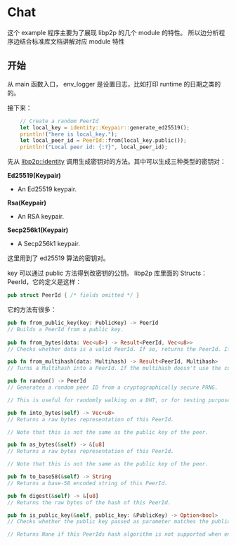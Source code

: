 # Chat

这个 example 程序主要为了展现 libp2p 的几个 module 的特性。
所以边分析程序边结合标准库文档讲解对应 module 特性

## 开始
从 main 函数入口， env_logger 是设置日志，比如打印 runtime 的日期之类的的。

接下来：
```rust
    // Create a random PeerId
    let local_key = identity::Keypair::generate_ed25519();
    println!("here is local_key.");
    let local_peer_id = PeerId::from(local_key.public());
    println!("Local peer id: {:?}", local_peer_id);
```
先从 [libp2p::identity](https://docs.rs/libp2p/0.10.0/libp2p/identity/index.html) 调用生成密钥对的方法。其中可以生成三种类型的密钥对：

**Ed25519(Keypair)**  
* An Ed25519 keypair.

**Rsa(Keypair)**  
* An RSA keypair.

**Secp256k1(Keypair)**
* A Secp256k1 keypair.   
  
这里用到了 ed25519 算法的密钥对。

key 可以通过 public 方法得到改密钥的公钥。 libp2p 库里面的 Structs：PeerId，它的定义是这样：
```rust
pub struct PeerId { /* fields omitted */ }
```
它的方法有很多：
```rust
pub fn from_public_key(key: PublicKey) -> PeerId
// Builds a PeerId from a public key.
  
pub fn from_bytes(data: Vec<u8>) -> Result<PeerId, Vec<u8>>
// Checks whether data is a valid PeerId. If so, returns the PeerId. If not, returns back the data as an error.

pub fn from_multihash(data: Multihash) -> Result<PeerId, Multihash>
// Turns a Multihash into a PeerId. If the multihash doesn't use the correct algorithm, returns back the data as an error.

pub fn random() -> PeerId
// Generates a random peer ID from a cryptographically secure PRNG.

// This is useful for randomly walking on a DHT, or for testing purposes.

pub fn into_bytes(self) -> Vec<u8>
// Returns a raw bytes representation of this PeerId.

// Note that this is not the same as the public key of the peer.

pub fn as_bytes(&self) -> &[u8]
// Returns a raw bytes representation of this PeerId.

// Note that this is not the same as the public key of the peer.

pub fn to_base58(&self) -> String
// Returns a base-58 encoded string of this PeerId.

pub fn digest(&self) -> &[u8]
// Returns the raw bytes of the hash of this PeerId.

pub fn is_public_key(&self, public_key: &PublicKey) -> Option<bool>
// Checks whether the public key passed as parameter matches the public key of this PeerId.

// Returns None if this PeerIds hash algorithm is not supported when encoding the given public key, otherwise Some boolean as the result of an equality check.
```
